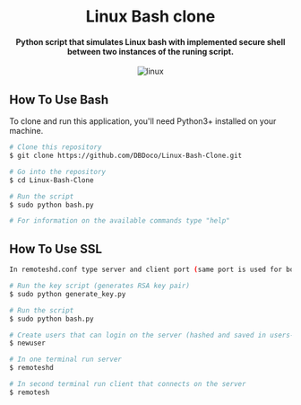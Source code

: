 
<h1 align="center">
  Linux Bash clone 
  <br>
</h1>

<h4 align="center">Python script that simulates Linux bash with implemented secure shell between two instances of the runing script.</h4>

<p align="center">
  <img src="https://media2.giphy.com/media/FbiCh1wzpruoDAzykK/giphy.gif?cid=790b7611e4a71f047b6b3343763c8158f9dd8e955b03dab1&rid=giphy.gif&ct=g" alt="linux" />
</p>




## How To Use Bash

To clone and run this application, you'll need Python3+ installed on your machine.

```bash
# Clone this repository
$ git clone https://github.com/DBDoco/Linux-Bash-Clone.git

# Go into the repository
$ cd Linux-Bash-Clone

# Run the script
$ sudo python bash.py

# For information on the available commands type "help" 
```

## How To Use SSL

```bash
In remoteshd.conf type server and client port (same port is used for both.) 

# Run the key script (generates RSA key pair)
$ sudo python generate_key.py

# Run the script
$ sudo python bash.py

# Create users that can login on the server (hashed and saved in users-passwords.conf)
$ newuser

# In one terminal run server
$ remoteshd

# In second terminal run client that connects on the server
$ remotesh
```
